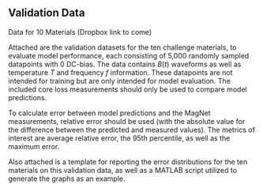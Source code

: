 ## Validation Data

Data for 10 Materials (Dropbox link to come)

Attached are the validation datasets for the ten challenge materials, to evaluate model performance, each consisting of 5,000 randomly sampled datapoints with 0 DC-bias. The data contains $B(t)$ waveforms as well as temperature $T$ and frequency $f$ information. These datapoints are not intended for training but are only intended for model evaluation. The included core loss measurements should only be used to compare model predictions.

To calculate error between model predictions and the MagNet measurements, relative error should be used (with the absolute value for the difference between the predicted and measured values). The metrics of interest are average relative error, the 95th percentile, as well as the maximum error. 

Also attached is a template for reporting the error distributions for the ten materials on this validation data, as well as a MATLAB script utilized to generate the graphs as an example. 
